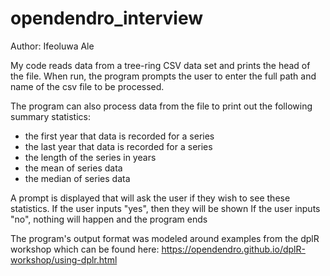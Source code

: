# opendendro_interview

Author: Ifeoluwa Ale

My code reads data from a tree-ring CSV data set and prints the head of the file.
When run, the program prompts the user to enter the full path and name of the csv 
file to be processed.


The program can also process data from the file to print out the following 
summary statistics: 

- the first year that data is recorded for a series
- the last year that data is recorded for a series
- the length of the series in years
- the mean of series data
- the median of series data

A prompt is displayed that will ask the user if they wish to see these statistics.
If the user inputs "yes", then they will be shown
If the user inputs "no", nothing will happen and the program ends

The program's output format was modeled around examples from the dplR workshop which 
can be found here: https://opendendro.github.io/dplR-workshop/using-dplr.html
